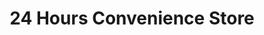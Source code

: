 ---
title: "24 Hours Convenience Store"
url: /atlantic-city/24-hours-convenience-store/
shop: Lebensmittel
---